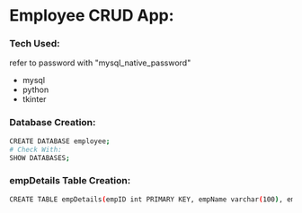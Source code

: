 # Employee CRUD App:
### Tech Used:
refer to password with "mysql_native_password"
* mysql
* python
* tkinter
### Database Creation:
```sh 
CREATE DATABASE employee;
# Check With:
SHOW DATABASES;
```
### empDetails Table Creation:
```sh 
CREATE TABLE empDetails(empID int PRIMARY KEY, empName varchar(100), empDept varchar(100));
```